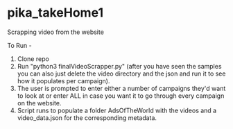 # pika_takeHome1
Scrapping video from the website

To Run - 
1. Clone repo 
2. Run "python3 finalVideoScrapper.py" (after you have seen the samples you can also just delete the video directory and the json and run it to see how it populates per campaign).
3. The user is prompted to enter either a number of campaigns they'd want to look at or enter ALL in case you want it to go through every campaign on the website.
4. Script runs to populate a folder AdsOfTheWorld with the videos and a video_data.json for the corresponding metadata. 
